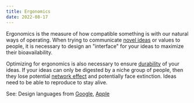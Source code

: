 ```yaml
---
title: Ergonomics
date: 2022-08-17
---
```


Ergonomics is the measure of how compatible something is with our natural ways of operating. When trying to communicate [novel ideas](vibes) or values to people, it is necessary to design an "interface" for your ideas to maximize their bioavailability.

Optimizing for ergonomics is also necessary to ensure [durability](durability) of your ideas. If your ideas can only be digested by a niche group of people, then they lose potential [network effect](https://en.wikipedia.org/wiki/Network_effect) and potentially face extinction. Ideas need to be able to reproduce to stay alive.

See: Design languages from [Google](https://m3.material.io/), [Apple](https://developer.apple.com/design/human-interface-guidelines/guidelines/overview/)
